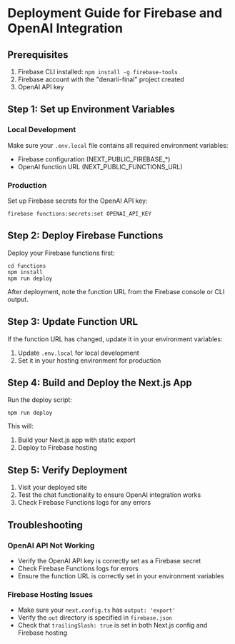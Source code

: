 # Deployment Guide for Firebase and OpenAI Integration

## Prerequisites
1. Firebase CLI installed: `npm install -g firebase-tools`
2. Firebase account with the "denarii-final" project created
3. OpenAI API key

## Step 1: Set up Environment Variables

### Local Development
Make sure your `.env.local` file contains all required environment variables:
- Firebase configuration (NEXT_PUBLIC_FIREBASE_*)
- OpenAI function URL (NEXT_PUBLIC_FUNCTIONS_URL)

### Production
Set up Firebase secrets for the OpenAI API key:
```
firebase functions:secrets:set OPENAI_API_KEY
```

## Step 2: Deploy Firebase Functions

Deploy your Firebase functions first:
```
cd functions
npm install
npm run deploy
```

After deployment, note the function URL from the Firebase console or CLI output.

## Step 3: Update Function URL

If the function URL has changed, update it in your environment variables:
1. Update `.env.local` for local development
2. Set it in your hosting environment for production

## Step 4: Build and Deploy the Next.js App

Run the deploy script:
```
npm run deploy
```

This will:
1. Build your Next.js app with static export
2. Deploy to Firebase hosting

## Step 5: Verify Deployment

1. Visit your deployed site
2. Test the chat functionality to ensure OpenAI integration works
3. Check Firebase Functions logs for any errors

## Troubleshooting

### OpenAI API Not Working
- Verify the OpenAI API key is correctly set as a Firebase secret
- Check Firebase Functions logs for errors
- Ensure the function URL is correctly set in your environment variables

### Firebase Hosting Issues
- Make sure your `next.config.ts` has `output: 'export'`
- Verify the `out` directory is specified in `firebase.json`
- Check that `trailingSlash: true` is set in both Next.js config and Firebase hosting